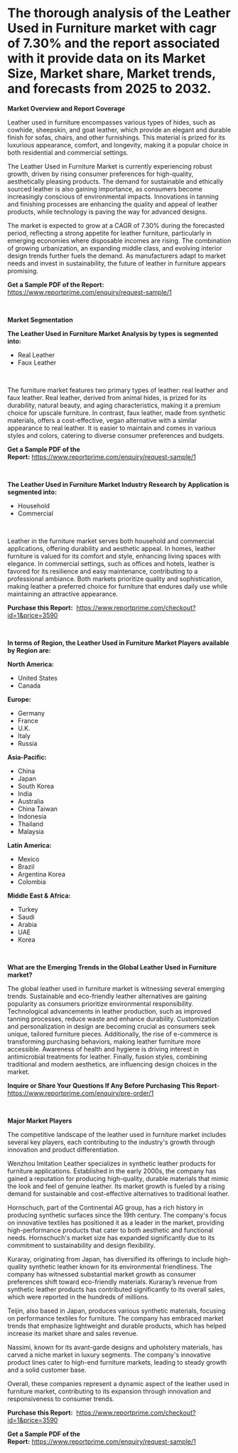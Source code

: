 <p><h1>The thorough analysis of the Leather Used in Furniture market with cagr of  7.30% and the report associated with it provide data on its Market Size, Market share, Market trends, and forecasts from 2025 to 2032.</h1></p><p><strong>Market Overview and Report Coverage</strong></p>
<p><p>Leather used in furniture encompasses various types of hides, such as cowhide, sheepskin, and goat leather, which provide an elegant and durable finish for sofas, chairs, and other furnishings. This material is prized for its luxurious appearance, comfort, and longevity, making it a popular choice in both residential and commercial settings.</p><p>The Leather Used in Furniture Market is currently experiencing robust growth, driven by rising consumer preferences for high-quality, aesthetically pleasing products. The demand for sustainable and ethically sourced leather is also gaining importance, as consumers become increasingly conscious of environmental impacts. Innovations in tanning and finishing processes are enhancing the quality and appeal of leather products, while technology is paving the way for advanced designs.</p><p>The market is expected to grow at a CAGR of 7.30% during the forecasted period, reflecting a strong appetite for leather furniture, particularly in emerging economies where disposable incomes are rising. The combination of growing urbanization, an expanding middle class, and evolving interior design trends further fuels the demand. As manufacturers adapt to market needs and invest in sustainability, the future of leather in furniture appears promising.</p></p>
<p><strong>Get a Sample PDF of the Report:</strong> <a href="https://www.reportprime.com/enquiry/request-sample/1?utm_campaign=180&utm_medium=1&utm_source=Github&utm_content=ia&utm_term=09052025&utm_id=leather-used-in-furniture">https://www.reportprime.com/enquiry/request-sample/1</a></p>
<p>&nbsp;</p>
<p><strong>Market Segmentation</strong></p>
<p><strong>The Leather Used in Furniture Market Analysis by types is segmented into:</strong></p>
<p><ul><li>Real Leather</li><li>Faux Leather</li></ul></p>
<p>&nbsp;</p>
<p><p>The furniture market features two primary types of leather: real leather and faux leather. Real leather, derived from animal hides, is prized for its durability, natural beauty, and aging characteristics, making it a premium choice for upscale furniture. In contrast, faux leather, made from synthetic materials, offers a cost-effective, vegan alternative with a similar appearance to real leather. It is easier to maintain and comes in various styles and colors, catering to diverse consumer preferences and budgets.</p></p>
<p><strong>Get a Sample PDF of the Report:</strong>&nbsp;<a href="https://www.reportprime.com/enquiry/request-sample/1?utm_campaign=180&utm_medium=1&utm_source=Github&utm_content=ia&utm_term=09052025&utm_id=leather-used-in-furniture">https://www.reportprime.com/enquiry/request-sample/1</a></p>
<p>&nbsp;</p>
<p><strong>The Leather Used in Furniture Market Industry Research by Application is segmented into:</strong></p>
<p><ul><li>Household</li><li>Commercial</li></ul></p>
<p>&nbsp;</p>
<p><p>Leather in the furniture market serves both household and commercial applications, offering durability and aesthetic appeal. In homes, leather furniture is valued for its comfort and style, enhancing living spaces with elegance. In commercial settings, such as offices and hotels, leather is favored for its resilience and easy maintenance, contributing to a professional ambiance. Both markets prioritize quality and sophistication, making leather a preferred choice for furniture that endures daily use while maintaining an attractive appearance.</p></p>
<p><strong>Purchase this Report:</strong>&nbsp; <a href="https://www.reportprime.com/checkout?id=1&price=3590&utm_campaign=180&utm_medium=1&utm_source=Github&utm_content=ia&utm_term=09052025&utm_id=leather-used-in-furniture">https://www.reportprime.com/checkout?id=1&price=3590</a></p>
<p>&nbsp;</p>
<p><strong>In terms of Region, the Leather Used in Furniture Market Players available by Region are:</strong></p>
<p>
    <p> <strong> North America: </strong>
        <ul>
            <li>United States</li>
            <li>Canada</li>
        </ul>
        </p> 
    <p> <strong> Europe: </strong>
        <ul>
            <li>Germany</li>
            <li>France</li>
            <li>U.K.</li>
            <li>Italy</li>
            <li>Russia</li>
        </ul>
        </p> 
    <p> <strong> Asia-Pacific: </strong>
        <ul>
            <li>China</li>
            <li>Japan</li>
            <li>South Korea</li>
            <li>India</li>
            <li>Australia</li>
            <li>China Taiwan</li>
            <li>Indonesia</li>
            <li>Thailand</li>
            <li>Malaysia</li>
        </ul>
        </p> 
    <p> <strong> Latin America: </strong>
        <ul>
            <li>Mexico</li>
            <li>Brazil</li>
            <li>Argentina Korea</li>
            <li>Colombia</li>
        </ul>
        </p> 
    <p> <strong> Middle East & Africa: </strong>
        <ul>
            <li>Turkey</li>
            <li>Saudi</li>
            <li>Arabia</li>
            <li>UAE</li>
            <li>Korea</li>
        </ul>
    </p>
    </p>
<p>&nbsp;</p>
<p><strong>What are the Emerging Trends in the Global Leather Used in Furniture market?</strong></p>
<p><p>The global leather used in furniture market is witnessing several emerging trends. Sustainable and eco-friendly leather alternatives are gaining popularity as consumers prioritize environmental responsibility. Technological advancements in leather production, such as improved tanning processes, reduce waste and enhance durability. Customization and personalization in design are becoming crucial as consumers seek unique, tailored furniture pieces. Additionally, the rise of e-commerce is transforming purchasing behaviors, making leather furniture more accessible. Awareness of health and hygiene is driving interest in antimicrobial treatments for leather. Finally, fusion styles, combining traditional and modern aesthetics, are influencing design choices in the market.</p></p>
<p><strong>Inquire or Share Your Questions If Any Before Purchasing This Report</strong>- <a href="https://www.reportprime.com/enquiry/pre-order/1?utm_campaign=180&utm_medium=1&utm_source=Github&utm_content=ia&utm_term=09052025&utm_id=leather-used-in-furniture">https://www.reportprime.com/enquiry/pre-order/1</a></p>
<p>&nbsp;</p>
<p><strong>Major Market Players</strong></p>
<p><p>The competitive landscape of the leather used in furniture market includes several key players, each contributing to the industry's growth through innovation and product differentiation.</p><p>Wenzhou Imitation Leather specializes in synthetic leather products for furniture applications. Established in the early 2000s, the company has gained a reputation for producing high-quality, durable materials that mimic the look and feel of genuine leather. Its market growth is fueled by a rising demand for sustainable and cost-effective alternatives to traditional leather.</p><p>Hornschuch, part of the Continental AG group, has a rich history in producing synthetic surfaces since the 19th century. The company's focus on innovative textiles has positioned it as a leader in the market, providing high-performance products that cater to both aesthetic and functional needs. Hornschuch's market size has expanded significantly due to its commitment to sustainability and design flexibility.</p><p>Kuraray, originating from Japan, has diversified its offerings to include high-quality synthetic leather known for its environmental friendliness. The company has witnessed substantial market growth as consumer preferences shift toward eco-friendly materials. Kuraray’s revenue from synthetic leather products has contributed significantly to its overall sales, which were reported in the hundreds of millions.</p><p>Teijin, also based in Japan, produces various synthetic materials, focusing on performance textiles for furniture. The company has embraced market trends that emphasize lightweight and durable products, which has helped increase its market share and sales revenue.</p><p>Nassimi, known for its avant-garde designs and upholstery materials, has carved a niche market in luxury segments. The company's innovative product lines cater to high-end furniture markets, leading to steady growth and a solid customer base.</p><p>Overall, these companies represent a dynamic aspect of the leather used in furniture market, contributing to its expansion through innovation and responsiveness to consumer trends.</p></p>
<p><strong>Purchase this Report:</strong>&nbsp;&nbsp;<a href="https://www.reportprime.com/checkout?id=1&price=3590&utm_campaign=180&utm_medium=1&utm_source=Github&utm_content=ia&utm_term=09052025&utm_id=leather-used-in-furniture">https://www.reportprime.com/checkout?id=1&price=3590</a></p>
<p></p>
<p><strong>Get a Sample PDF of the Report:</strong>&nbsp;<a href="https://www.reportprime.com/enquiry/request-sample/1?utm_campaign=180&utm_medium=1&utm_source=Github&utm_content=ia&utm_term=09052025&utm_id=leather-used-in-furniture">https://www.reportprime.com/enquiry/request-sample/1</a></p>
<p><p></p><p></p><p></p></p>